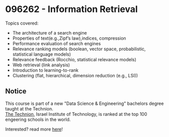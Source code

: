 # 096262 - Information Retrieval

Topics covered:
- The architecture of a search engine
- Properties of text(e.g.,Zipf’s law),indices, compression
- Performance evaluation of search engines
- Relevance ranking models (boolean, vector space, probabilistic, statistical language models)
- Relevance feedback (Rocchio, statistical relevance models)
- Web retrieval (link analysis)
- Introduction to learning-to-rank
- Clustering (flat, hierarchical, dimension reduction (e.g., LSI))

## Notice
This course is part of a new "Data Science & Engineering" bachelors degree taught at the Technion.  
[The Technion](https://en.wikipedia.org/wiki/Technion_%E2%80%93_Israel_Institute_of_Technology), Israel Institute of Technology, is ranked at the top 100 engeering schools in the world.  

Interested? read more [here](http://ds.technion.ac.il)!